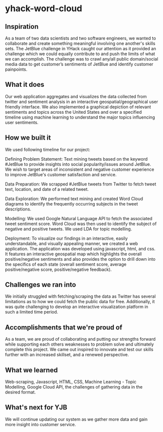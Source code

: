 # yhack-word-cloud

## Inspiration
As a team of two data scientists and two software engineers, we wanted to collaborate and create something meaningful involving one another's skills sets. The JetBlue challenge in YHack caught our attention as it provided an challenge which we could equally contribute to and push the limits of what we can accomplish. The challenge was to crawl any/all public domain/social media data to get customer’s sentiments of JetBlue and identify customer painpoints.

## What it does
Our web application aggregates and visualizes the data collected from twitter and sentiment analysis in an interactive geospatial/geographical user friendly interface. We also implemented a graphical depiction of relevant sentiments and topics across the United States and over a specified timeline using machine learning to understand the major topics influencing user sentiments.

## How we built it
We used following timeline for our project:

Defining Problem Statement: Text mining tweets based on the keyword #JetBlue to provide insights into social popularity/issues around JetBlue. We wish to target areas of inconsistent and negative customer experience to improve JetBlue's customer satisfaction and service.

Data Preparation: We scrapped #JetBlue tweets from Twitter to fetch tweet text, location, and date of a related tweet. 

Data Exploration: We performed text mining and created Word Cloud diagrams to identify the frequently occurring subjects in the tweet descriptions.

Modelling: We used Google Natural Language API to fetch the associated tweet sentiment score. Word Cloud was then used to identify the subject of negative and positive tweets. We used LDA for topic modelling.

Deployment:
To visualize our findings in an interactive, easily understandable, and visually appealing manner, we created a web application. The application was developed using javascript, html, and css. It features an interactive geospatial map which highlights the overall positive/negative sentiments and also provides the option to drill down into the specifics of each state (overall sentiment score, average positive/negative score, positive/negative feedback).

## Challenges we ran into
We initially struggled with fetching/scraping the data as Twitter has several limitations as to how we could fetch the public data for free. Additionally, it was quite challenging to develop an interactive visualization platform in such a limited time period.

## Accomplishments that we're proud of
As a team, we are proud of collaborating and putting our strengths forward while supporting each others weaknesses to problem solve and ultimately complete this project. We came out inspired to innovate and test our skills further with an increased skillset, and a renewed perspective. 

## What we learned
Web-scraping, Javascript, HTML, CSS, Machine Learning - Topic Modelling, Google Cloud API, the challenges of gathering data in the desired format.

## What's next for YJB
We will continue updating our system as we gather more data and gain more insight into customer service.

